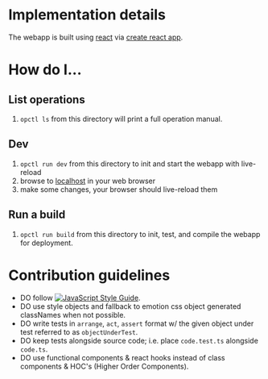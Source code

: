 # Implementation details
The webapp is built using [react](https://facebook.github.io/react/) via [create react app](https://github.com/facebookincubator/create-react-app).


# How do I...

## List operations
1. `opctl ls` from this directory will print a full operation manual.

## Dev
1. `opctl run dev` from this directory to init and start the webapp with live-reload 
1. browse to [localhost](http://localhost) in your web browser
1. make some changes, your browser should live-reload them

## Run a build
1. `opctl run build` from this directory to init, test, and compile the webapp for deployment.


# Contribution guidelines
- DO follow [![JavaScript Style Guide](https://img.shields.io/badge/code_style-standard-brightgreen.svg)](https://standardjs.com).
- DO use style objects and fallback to emotion css object generated classNames when not possible. 
- DO write tests in `arrange`, `act`, `assert` format w/ the given object under test referred to as `objectUnderTest`.
- DO keep tests alongside source code; i.e. place `code.test.ts` alongside `code.ts`.
- DO use functional components & react hooks instead of class components & HOC's (Higher Order Components).